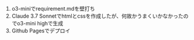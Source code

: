 1. o3-miniでrequirement.mdを壁打ち
2. Claude 3.7 Sonnetでhtmlとcssを作成したが、何故かうまくいかなかったのでo3-mini highで生成
3. Github Pagesでデプロイ